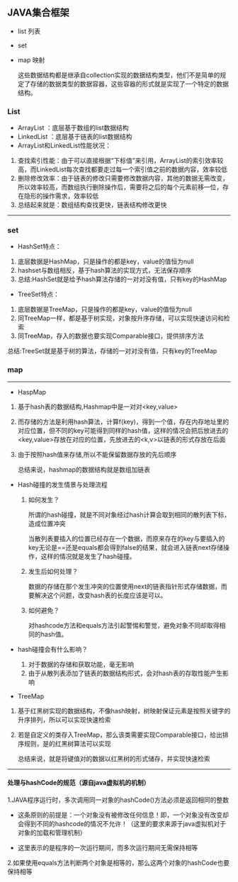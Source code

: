 ## JAVA集合框架
* list 列表

* set 

* map 映射

	这些数据结构都是继承自collection实现的数据结构类型，他们不是简单的规定了存储的数据类型的数据容器，这些容器的形式就是实现了一个特定的数据结构。

### List
* ArrayList ：底层基于数组的list数据结构
* LinkedList ：底层基于链表的list数据结构
* ArrayList和LinkedList性能状况：
 1. 查找索引性能：由于可以直接根据“下标值”来引用，ArrayList的索引效率较高，而LinkedList每次查找都要走过每一个索引值之前的数据内容，效率较低
 2. 删除修改效率：由于链表的修改只需要修改数据内容，其他的数据无需改变，所以效率较高，而数组执行删除操作后，需要将之后的每个元素前移一位，存在隐形的操作需求，效率较低
 3. 总结起来就是：数组结构查找更快，链表结构修改更快



---

### set 

* HashSet特点： 

1. 底层数据是HashMap，只是操作的都是key，value的值恒为null
2. hashset与数组相反，基于hash算法的实现方式，无法保存顺序
3. 总结:HashSet就是给予hash算法存储的一对对没有值，只有key的HashMap



* TreeSet特点： 

1. 底层数据是TreeMap，只是操作的都是key，value的值恒为null
2. 同TreeMap一样，都是基于树实现，对象按升序存储，可以实现快速访问和检索
3. 同TreeMap，存入的数据也要实现Comparable接口，提供排序方法



总结:TreeSet就是基于树的算法，存储的一对对没有值，只有key的TreeMap



### map

---

* HaspMap 

1. 基于hash表的数据结构,Hashmap中是一对对<key,value>

2. 而存储的方法是利用hash算法，计算f(key)，得到一个值，存在内存地址里的对应位置，但不同的key可能得到同样的hash值，这样的情况会把后放进去的<key,value>存放在对应的位置，先放进去的<k,v>以链表的形式存放在后面

3. 由于按照hash值来存储,所以不能保留数据存放的先后顺序

   

   总结来说，hashmap的数据结构就是数组加链表

* Hash碰撞的发生情景与处理流程
  1. 如何发生？
  
     所谓的hash碰撞，就是不同对象经过hash计算会取到相同的散列表下标，造成位置冲突
  
     当散列表要插入的位置已经存在一个数据，而原来存在的key与要插入的key无论是==还是equals都会得到false的结果，就会进入链表next存储操作，这样的情况就是发生了hash碰撞。
  
  2. 发生后如何处理？
  
     数据的存储在那个发生冲突的位置使用next的链表指针形式存储数据，而要解决这个问题，改变hash表的长度应该是可以。
  
  3. 如何避免？
  
     对hashcode方法和equals方法引起警惕和警觉，避免对象不同却取得相同的hash值。   
  
     
  
* hash碰撞会有什么影响？

  1. 对于数据的存储和获取功能，毫无影响
  2. 由于从散列表添加了链表的数据结构形式，会对hash表的存取性能产生影响



* TreeMap

1. 基于红黑树实现的数据结构，不像hash映射，树映射保证元素是按照关键字的升序排列，所以可以实现快速检索

2. 若是自定义的类存入TreeMap，那么该类需要实现Comparable接口，给出排序规则，是的红黑树算法可以实现

   

   总结来说，就是将键值对的数据以红黑树的形式储存，并实现快速检索





---
#### 处理与hashCode的规范（源自java虚拟机的机制）

1.JAVA程序运行时，多次调用同一对象的hashCode()方法必须是返回相同的整数

* 这条原则的前提是：一个对象没有被修改任何信息！即，一个对象没有改变却会得到不同的hashcode的情况不允许！（这里的要求来源于java虚拟机对于对象的加载和管理机制）

* 这里表示的是程序的一次运行期间，而多次运行期间无需保持相等 

2.如果使用equals方法判断两个对象是相等的，那么这两个对象的hashCode也要保持相等

